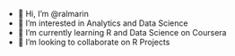 - 👋 Hi, I’m @ralmarin
- 👀 I’m interested in Analytics and Data Science
- 🌱 I’m currently learning R and Data Science on Coursera
- 💞️ I’m looking to collaborate on R Projects
<!--- 📫 How to reach me ... --->

<!---
ralmarin/ralmarin is a ✨ special ✨ repository because its `README.md` (this file) appears on your GitHub profile.
You can click the Preview link to take a look at your changes.
--->
